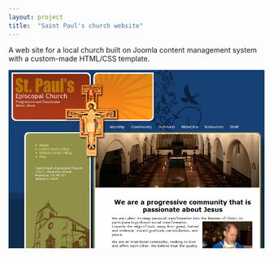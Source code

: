 ```yaml
---
layout: project
title:  "Saint Paul's church website"
---
```


A web site for a local church built on Joomla content management system with a custom-made HTML/CSS template.

<img src='/image/projects/stpaulschurch.png' alt="Saint Paul's Episcopal Church" class='isMax100PercentWide hasBorderShade90'>